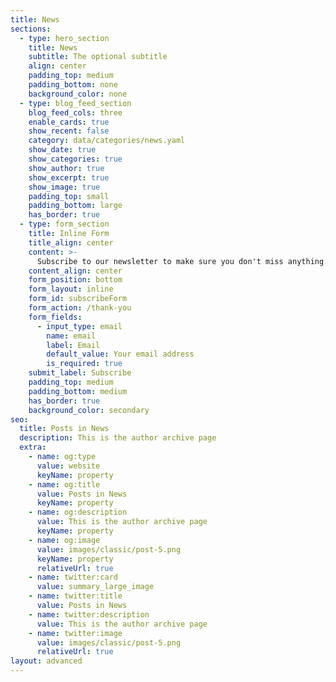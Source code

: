 ```yaml
---
title: News
sections:
  - type: hero_section
    title: News
    subtitle: The optional subtitle
    align: center
    padding_top: medium
    padding_bottom: none
    background_color: none
  - type: blog_feed_section
    blog_feed_cols: three
    enable_cards: true
    show_recent: false
    category: data/categories/news.yaml
    show_date: true
    show_categories: true
    show_author: true
    show_excerpt: true
    show_image: true
    padding_top: small
    padding_bottom: large
    has_border: true
  - type: form_section
    title: Inline Form
    title_align: center
    content: >-
      Subscribe to our newsletter to make sure you don't miss anything.
    content_align: center
    form_position: bottom
    form_layout: inline
    form_id: subscribeForm
    form_action: /thank-you
    form_fields:
      - input_type: email
        name: email
        label: Email
        default_value: Your email address
        is_required: true
    submit_label: Subscribe
    padding_top: medium
    padding_bottom: medium
    has_border: true
    background_color: secondary
seo:
  title: Posts in News
  description: This is the author archive page
  extra:
    - name: og:type
      value: website
      keyName: property
    - name: og:title
      value: Posts in News
      keyName: property
    - name: og:description
      value: This is the author archive page
      keyName: property
    - name: og:image
      value: images/classic/post-5.png
      keyName: property
      relativeUrl: true
    - name: twitter:card
      value: summary_large_image
    - name: twitter:title
      value: Posts in News
    - name: twitter:description
      value: This is the author archive page
    - name: twitter:image
      value: images/classic/post-5.png
      relativeUrl: true
layout: advanced
---
```

